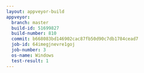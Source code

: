 ```yaml
---
layout: appveyor-build
appveyor:
  branch: master
  build-id: 51699827
  build-number: 810
  commit: b668083bd146902cac87fb50d90c7db1784cead7
  job-id: 64imegjnevre1goj
  job-number: 3
  os-name: Windows
  test-result: 1
---
```


